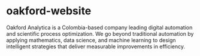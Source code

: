 # oakford-website
Oakford Analytica is a Colombia-based company leading digital automation and scientific process optimization. We go beyond traditional automation by applying mathematics, data science, and machine learning to design intelligent strategies that deliver measurable improvements in efficiency.
